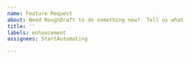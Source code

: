 ```yaml
---
name: Feature Request
about: Need RoughDraft to do something new?  Tell us what
title: ''
labels: enhancement
assignees: StartAutomating

---
```



